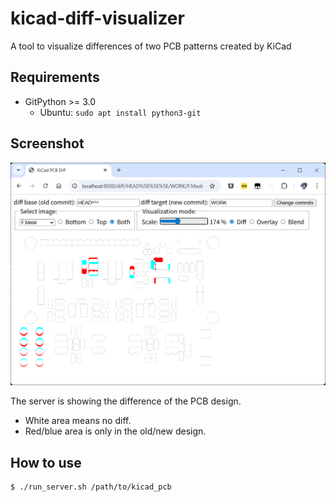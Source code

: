 # kicad-diff-visualizer
A tool to visualize differences of two PCB patterns created by KiCad

## Requirements

- GitPython >= 3.0
  - Ubuntu: `sudo apt install python3-git`

## Screenshot

![](doc/screenshot_server.png)

The server is showing the difference of the PCB design.
- White area means no diff.
- Red/blue area is only in the old/new design.

## How to use

    $ ./run_server.sh /path/to/kicad_pcb

